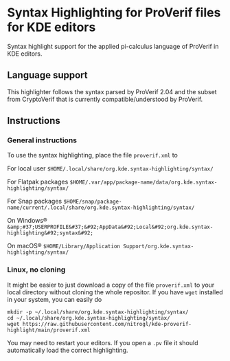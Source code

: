 # Syntax Highlighting for ProVerif files for KDE editors

Syntax highlight support for the applied pi-calculus language of ProVerif in KDE editors.

## Language support

This highlighter follows the syntax parsed by ProVerif 2.04 and the subset from CryptoVerif that is currently compatible/understood by ProVerif.

## Instructions

### General instructions

To use the syntax highlighting, place the file `proverif.xml` to 

For local user       `$HOME/.local/share/org.kde.syntax-highlighting/syntax/`

For Flatpak packages `$HOME/.var/app/package-name/data/org.kde.syntax-highlighting/syntax/`

For Snap packages    `$HOME/snap/package-name/current/.local/share/org.kde.syntax-highlighting/syntax/`

On Windows&reg;      `&amp;#37;USERPROFILE&#37;&#92;AppData&#92;Local&#92;org.kde.syntax-highlighting&#92;syntax&#92;`

On macOS&reg;        `$HOME/Library/Application Support/org.kde.syntax-highlighting/syntax/`

### Linux, no cloning

It might be easier to just download a copy of the file `proverif.xml` to your local directory without cloning the whole repositor.
If you have `wget` installed in your system, you can easily do

    mkdir -p ~/.local/share/org.kde.syntax-highlighting/syntax/
    cd ~/.local/share/org.kde.syntax-highlighting/syntax/
    wget https://raw.githubusercontent.com/nitrogl/kde-proverif-highlight/main/proverif.xml

You may need to restart your editors.
If you open a `.pv` file it should automatically load the correct highlighting.


